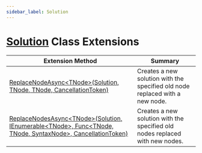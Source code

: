 ```yaml
---
sidebar_label: Solution
---
```


# [Solution](https://docs.microsoft.com/en-us/dotnet/api/microsoft.codeanalysis.solution) Class Extensions

| Extension Method | Summary |
| ---------------- | ------- |
| [ReplaceNodeAsync&lt;TNode&gt;(Solution, TNode, TNode, CancellationToken)](../../Roslynator/WorkspaceExtensions/ReplaceNodeAsync/index.md#Roslynator_WorkspaceExtensions_ReplaceNodeAsync__1_Microsoft_CodeAnalysis_Solution___0___0_System_Threading_CancellationToken_) | Creates a new solution with the specified old node replaced with a new node\. |
| [ReplaceNodesAsync&lt;TNode&gt;(Solution, IEnumerable&lt;TNode&gt;, Func&lt;TNode, TNode, SyntaxNode&gt;, CancellationToken)](../../Roslynator/WorkspaceExtensions/ReplaceNodesAsync/index.md#Roslynator_WorkspaceExtensions_ReplaceNodesAsync__1_Microsoft_CodeAnalysis_Solution_System_Collections_Generic_IEnumerable___0__System_Func___0___0_Microsoft_CodeAnalysis_SyntaxNode__System_Threading_CancellationToken_) | Creates a new solution with the specified old nodes replaced with new nodes\. |

